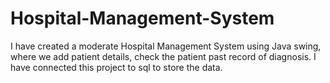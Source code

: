 # Hospital-Management-System
I have created a moderate Hospital Management System using Java swing, where we add patient details, check the patient past record of diagnosis. I have connected this project to sql to store the data. 
